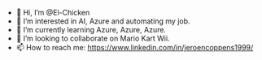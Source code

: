 - 👋 Hi, I’m @El-Chicken
- 👀 I’m interested in AI, Azure and automating my job.
- 🌱 I’m currently learning Azure, Azure, Azure.
- 💞️ I’m looking to collaborate on Mario Kart Wii.
- 📫 How to reach me: https://www.linkedin.com/in/jeroencoppens1999/

<!---
El-Chicken/El-Chicken is a ✨ special ✨ repository because its `README.md` (this file) appears on your GitHub profile.
You can click the Preview link to take a look at your changes.
--->

